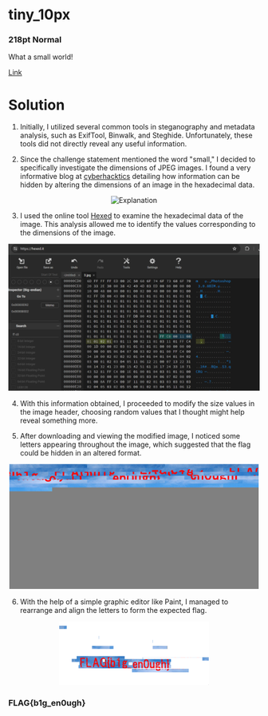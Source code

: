 # tiny_10px
### 218pt Normal

What a small world!

[Link](../files/for-tiny-10px.zip)

# Solution

1. Initially, I utilized several common tools in steganography and metadata analysis, such as ExifTool, Binwalk, and Steghide. Unfortunately, these tools did not directly reveal any useful information.

2. Since the challenge statement mentioned the word "small," I decided to specifically investigate the dimensions of JPEG images. I found a very informative blog at [cyberhacktics](https://cyberhacktics.com/hiding-information-by-changing-an-images-height/) detailing how information can be hidden by altering the dimensions of an image in the hexadecimal data.

<p align="center">
  <img src="../tiny_10px-N0R37urn/assets/QqYQV8zLEx.png" width="600" alt="Explanation">
</p>

3. I used the online tool [Hexed](https://hexed.it/) to examine the hexadecimal data of the image. This analysis allowed me to identify the values corresponding to the dimensions of the image.

<p align="center">
  <img src="../../Imagenes/7gsGgAt0hk.png" width="700" alt="Modification">
</p>

4. With this information obtained, I proceeded to modify the size values in the image header, choosing random values that I thought might help reveal something more.

5. After downloading and viewing the modified image, I noticed some letters appearing throughout the image, which suggested that the flag could be hidden in an altered format.

<p align="center">
  <img src="../../Imagenes/3.jpg" width="500" alt="Image">
</p>

6. With the help of a simple graphic editor like Paint, I managed to rearrange and align the letters to form the expected flag.

<p align="center">
  <img src="../../Imagenes/CBHIA2OEKD.png" width="300" alt="Flag">
</p>

### FLAG{b1g_en0ugh}
